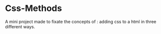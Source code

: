 # Css-Methods
A mini project made to fixate the concepts of : adding css to a html in three different ways.
